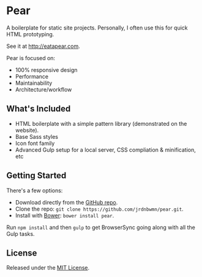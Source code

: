 # Pear

A boilerplate for static site projects. Personally, I often use this for quick HTML prototyping.

See it at http://eatapear.com.

Pear is focused on:

- 100% responsive design
- Performance
- Maintainability
- Architecture/workflow

## What's Included

- HTML boilerplate with a simple pattern library (demonstrated on the website).
- Base Sass styles
- Icon font family
- Advanced Gulp setup for a local server, CSS compliation & minification, etc

## Getting Started
There's a few options:

- Download directly from the [GitHub repo](https://github.com/jrdnbwmn/pear).
- Clone the repo: `git clone https://github.com/jrdnbwmn/pear.git`.
- Install with [Bower](http://bower.io/): `bower install pear`.

Run `npm install` and then `gulp` to get BrowserSync going along with all the Gulp tasks.

## License
Released under the [MIT License](http://opensource.org/licenses/MIT).

